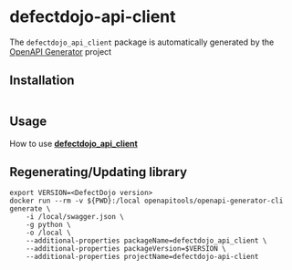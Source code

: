 # defectdojo-api-client
The `defectdojo_api_client` package is automatically generated by the [OpenAPI Generator](https://openapi-generator.tech) project


## Installation
```pip install git+https://github.com/William-Hill-Online/defectdojo-api-client.git@dev#egg=defectdojo-api-client
```

## Usage
How to use [**defectdojo_api_client**](defectdojo_api_client_README.md)

## Regenerating/Updating library

```
export VERSION=<DefectDojo version>
docker run --rm -v ${PWD}:/local openapitools/openapi-generator-cli generate \
    -i /local/swagger.json \
    -g python \
    -o /local \
    --additional-properties packageName=defectdojo_api_client \
    --additional-properties packageVersion=$VERSION \
    --additional-properties projectName=defectdojo-api-client
```